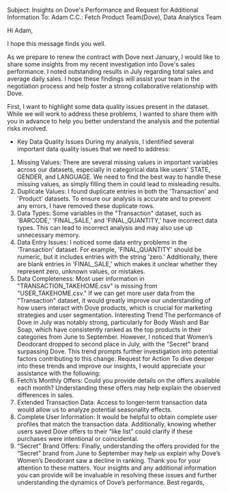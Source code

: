 Subject: Insights on Dove's Performance and Request for Additional Information
To: Adam
C.C.: Fetch Product Team(Dove), Data Analytics Team

Hi Adam,

I hope this message finds you well.

As we prepare to renew the contract with Dove next January, I would like to share some insights from my recent investigation into Dove's sales performance. I noted outstanding results in July regarding total sales and average daily sales. I hope these findings will assist your team in the negotiation process and help foster a strong collaborative relationship with Dove.

First, I want to highlight some data quality issues present in the dataset. While we will work to address these problems, I wanted to share them with you in advance to help you better understand the analysis and the potential risks involved.

* Key Data Quality Issues
During my analysis, I identified several important data quality issues that we need to address:
1.	Missing Values: There are several missing values in important variables across our datasets, especially in categorical data like users' STATE, GENDER, and LANGUAGE. We need to find the best way to handle these missing values, as simply filling them in could lead to misleading results.
2.	Duplicate Values: I found duplicate entries in both the 'Transaction' and 'Product' datasets. To ensure our analysis is accurate and to prevent any errors, I have removed these duplicate rows.
3.	Data Types: Some variables in the "Transaction" dataset, such as 'BARCODE,' 'FINAL_SALE,' and 'FINAL_QUANTITY,' have incorrect data types. This can lead to incorrect analysis and may also use up unnecessary memory.
4.	Data Entry Issues: I noticed some data entry problems in the 'Transaction' dataset. For example, 'FINAL_QUANTITY' should be numeric, but it includes entries with the string 'zero.' Additionally, there are blank entries in 'FINAL_SALE,' which makes it unclear whether they represent zero, unknown values, or mistakes.
5.	Data Completeness: Most user information in "TRANSACTION_TAKEHOME.csv" is missing from "USER_TAKEHOME.csv." If we can get more user data from the "Transaction" dataset, it would greatly improve our understanding of how users interact with Dove products, which is crucial for marketing strategies and user segmentation.
Interesting Trend
The performance of Dove in July was notably strong, particularly for Body Wash and Bar Soap, which have consistently ranked as the top products in their categories from June to September. However, I noticed that Women’s Deodorant dropped to second place in July, with the "Secret" brand surpassing Dove. This trend prompts further investigation into potential factors contributing to this change.
Request for Action
To dive deeper into these trends and improve our insights, I would appreciate your assistance with the following:
1.	Fetch’s Monthly Offers: Could you provide details on the offers available each month? Understanding these offers may help explain the observed differences in sales.
2.	Extended Transaction Data: Access to longer-term transaction data would allow us to analyze potential seasonality effects.
3.	Complete User Information: It would be helpful to obtain complete user profiles that match the transaction data. Additionally, knowing whether users saved Dove offers to their “like list” could clarify if these purchases were intentional or coincidental.
4.	“Secret” Brand Offers: Finally, understanding the offers provided for the “Secret” brand from June to September may help us explain why Dove’s Women’s Deodorant saw a decline in ranking.
Thank you for your attention to these matters. Your insights and any additional information you can provide will be invaluable in resolving these issues and further understanding the dynamics of Dove’s performance.
Best regards,
